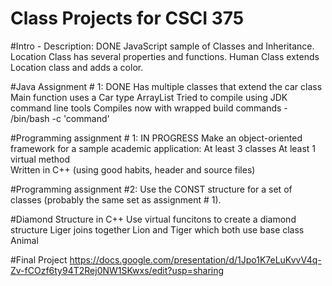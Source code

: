 # Class Projects for CSCI 375

#Intro - Description: DONE
    JavaScript sample of Classes and Inheritance.
    Location Class has several properties and functions.
    Human Class extends Location class and adds a color.

#Java Assignment # 1: DONE
    Has multiple classes that extend the car class
    Main function uses a Car type ArrayList
    Tried to compile using JDK command line tools
    Compiles now with wrapped build commands - /bin/bash -c 'command'

#Programming assignment # 1: IN PROGRESS
    Make an object-oriented framework for a sample academic application:
      At least 3 classes
      At least 1 virtual method  
      Written in C++ (using good habits, header and source files)

#Programming assignment #2:
    Use the CONST structure for a set of classes
    (probably the same set as assignment # 1).

#Diamond Structure in C++
	Use virtual funcitons to create a diamond structure
	Liger joins together Lion and Tiger which both use base class Animal

#Final Project
https://docs.google.com/presentation/d/1Jpo1K7eLuKvvV4q-Zv-fCOzf6ty94T2Rej0NW1SKwxs/edit?usp=sharing
